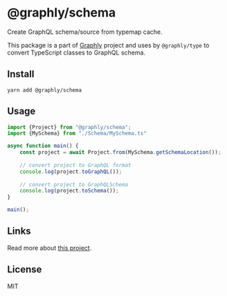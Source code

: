# @graphly/schema

Create GraphQL schema/source from typemap cache.

This package is a part of [Graphly](https://github.com/graphly/graphly) project and uses by
`@graphly/type` to convert TypeScript classes to GraphQL schema.

## Install

`yarn add @graphly/schema`

## Usage

```typescript
import {Project} from "@graphly/schema";
import {MySchema} from "./Schema/MySchema.ts"

async function main() {
    const project = await Project.from(MySchema.getSchemaLocation());
    
    // convert project to GraphQL format
    console.log(project.toGraphQL());
    
    // convert project to GraphQLSchema
    console.log(project.toSchema());
}

main();
```

## Links

Read more about [this project](https://github.com/graphly/graphly).

## License
MIT
